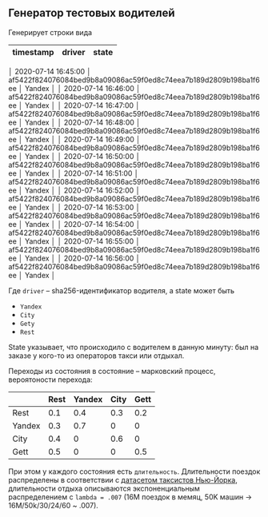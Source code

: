 ## Генератор тестовых водителей

Генерирует строки вида

| timestamp           | driver                                                           | state  |
|---------------------|------------------------------------------------------------------|--------|
│ 2020-07-14 16:45:00 │ af5422f824076084bed9b8a09086ac59f0ed8c74eea7b189d2809b198ba1f6ee │ Yandex │
│ 2020-07-14 16:46:00 │ af5422f824076084bed9b8a09086ac59f0ed8c74eea7b189d2809b198ba1f6ee │ Yandex │
│ 2020-07-14 16:47:00 │ af5422f824076084bed9b8a09086ac59f0ed8c74eea7b189d2809b198ba1f6ee │ Yandex │
│ 2020-07-14 16:48:00 │ af5422f824076084bed9b8a09086ac59f0ed8c74eea7b189d2809b198ba1f6ee │ Yandex │
│ 2020-07-14 16:49:00 │ af5422f824076084bed9b8a09086ac59f0ed8c74eea7b189d2809b198ba1f6ee │ Yandex │
│ 2020-07-14 16:50:00 │ af5422f824076084bed9b8a09086ac59f0ed8c74eea7b189d2809b198ba1f6ee │ Yandex │
│ 2020-07-14 16:51:00 │ af5422f824076084bed9b8a09086ac59f0ed8c74eea7b189d2809b198ba1f6ee │ Yandex │
│ 2020-07-14 16:52:00 │ af5422f824076084bed9b8a09086ac59f0ed8c74eea7b189d2809b198ba1f6ee │ Yandex │
│ 2020-07-14 16:53:00 │ af5422f824076084bed9b8a09086ac59f0ed8c74eea7b189d2809b198ba1f6ee │ Yandex │
│ 2020-07-14 16:54:00 │ af5422f824076084bed9b8a09086ac59f0ed8c74eea7b189d2809b198ba1f6ee │ Yandex │
│ 2020-07-14 16:55:00 │ af5422f824076084bed9b8a09086ac59f0ed8c74eea7b189d2809b198ba1f6ee │ Yandex │
│ 2020-07-14 16:56:00 │ af5422f824076084bed9b8a09086ac59f0ed8c74eea7b189d2809b198ba1f6ee │ Yandex │

Где `driver` – sha256-идентификатор водителя, а state может быть

* `Yandex`
* `City`
* `Gety`
* `Rest`

State указывает, что происходило с водителем в данную минуту: был на заказе у кого-то из операторов такси или отдыхал.

Переходы из состояния в состояние – марковский процесс, вероятоности перехода:


|        | Rest | Yandex | City | Gett |
|--------|------|--------|------|------|
| Rest   | 0.1  | 0.4    | 0.3  | 0.2  |
| Yandex | 0.3  | 0.7    | 0    | 0    |
| City   | 0.4  | 0      | 0.6  | 0    |
| Gett   | 0.5  | 0      | 0    | 0.5  |


При этом у каждого состояния есть `длительность`. Длительности поездок распределены в соответствии с [датасетом таксистов Нью-Йорка](https://www.kaggle.com/c/nyc-taxi-trip-duration), длительности отдыха
описываются экспоненциальным распределением с `lambda = .007` (16M поездок в мемяц, 50K машин -> 16M/50k/30/24/60 ~ .007).

